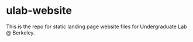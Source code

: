 # ulab-website
This is the repo for static landing page website files for Undergraduate Lab @ Berkeley.
